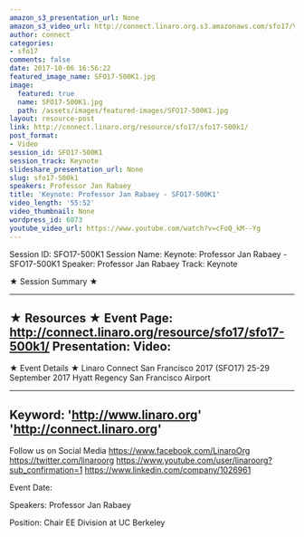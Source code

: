 ```yaml
---
amazon_s3_presentation_url: None
amazon_s3_video_url: http://connect.linaro.org.s3.amazonaws.com/sfo17/Videos/Swarms%202.0%20The%20Living%20Network%20of%20Everyone%20and%20Everything%20%257C%20Panel-%207%20Years%20of%20Linaro%20%2523SFO17.mp4
author: connect
categories:
- sfo17
comments: false
date: 2017-10-06 16:56:22
featured_image_name: SFO17-500K1.jpg
image:
  featured: true
  name: SFO17-500K1.jpg
  path: /assets/images/featured-images/SFO17-500K1.jpg
layout: resource-post
link: http://connect.linaro.org/resource/sfo17/sfo17-500k1/
post_format:
- Video
session_id: SFO17-500K1
session_track: Keynote
slideshare_presentation_url: None
slug: sfo17-500k1
speakers: Professor Jan Rabaey
title: 'Keynote: Professor Jan Rabaey - SFO17-500K1'
video_length: '55:52'
video_thumbnail: None
wordpress_id: 6073
youtube_video_url: https://www.youtube.com/watch?v=cFoQ_kM--Yg
---
```


Session ID: SFO17-500K1
Session Name: Keynote: Professor Jan Rabaey - SFO17-500K1
Speaker: Professor Jan Rabaey
Track: Keynote

★ Session Summary ★

---------------------------------------------------
★ Resources ★
Event Page: http://connect.linaro.org/resource/sfo17/sfo17-500k1/
Presentation:
Video:
---------------------------------------------------

★ Event Details ★
Linaro Connect San Francisco 2017 (SFO17)
25-29 September 2017
Hyatt Regency San Francisco Airport

---------------------------------------------------
Keyword:
'http://www.linaro.org'
'http://connect.linaro.org'
---------------------------------------------------
Follow us on Social Media
https://www.facebook.com/LinaroOrg
https://twitter.com/linaroorg
https://www.youtube.com/user/linaroorg?sub_confirmation=1
https://www.linkedin.com/company/1026961

Event Date:

Speakers: Professor Jan Rabaey

Position: Chair EE Division at UC Berkeley